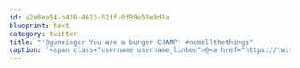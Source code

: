 ```yaml
---
id: a2e8ea54-b426-4613-92ff-0f89e58e9d8a
blueprint: text
category: twitter
title: "'@gunsinger You are a burger CHAMP! #nomallthethings"
caption: '<span class="username username_linked">@<a href="https://twitter.com/gunsinger" title="Cynthia Gunsinger">gunsinger</a></span> You are a burger CHAMP! <span class="hashtag hashtag_local">#<a href="http://tweettemp.darylchymko.ca/?tag=nomallthethings">nomallthethings</a>'
---
```

